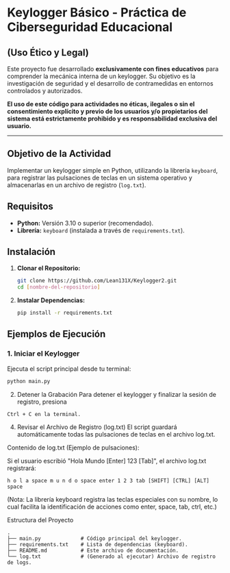 #  Keylogger Básico - Práctica de Ciberseguridad Educacional

## (Uso Ético y Legal)

Este proyecto fue desarrollado **exclusivamente con fines educativos** para comprender la mecánica interna de un keylogger. Su objetivo es la investigación de seguridad y el desarrollo de contramedidas en entornos controlados y autorizados.

**El uso de este código para actividades no éticas, ilegales o sin el consentimiento explícito y previo de los usuarios y/o propietarios del sistema está estrictamente prohibido y es responsabilidad exclusiva del usuario.**

---

## Objetivo de la Actividad

Implementar un keylogger simple en Python, utilizando la librería `keyboard`, para registrar las pulsaciones de teclas en un sistema operativo y almacenarlas en un archivo de registro (`log.txt`).

##  Requisitos

* **Python:** Versión 3.10 o superior (recomendado).
* **Librería:** `keyboard` (instalada a través de `requirements.txt`).

##  Instalación

1.  **Clonar el Repositorio:**
    ```bash
    git clone https://github.com/Lean131X/Keylogger2.git
    cd [nombre-del-repositorio]
    ```

2.  **Instalar Dependencias:**
    ```bash
    pip install -r requirements.txt
    ```

## Ejemplos de Ejecución

### 1. Iniciar el Keylogger

Ejecuta el script principal desde tu terminal:

```bash
python main.py
```
2. Detener la Grabación
Para detener el keylogger y finalizar la sesión de registro, presiona
```
Ctrl + C en la terminal.
```
4. Revisar el Archivo de Registro (log.txt)
El script guardará automáticamente todas las pulsaciones de teclas en el archivo log.txt.

Contenido de log.txt (Ejemplo de pulsaciones):

Si el usuario escribió "Hola Mundo [Enter] 123 [Tab]", el archivo log.txt registrará:
```
h o l a space m u n d o space enter 1 2 3 tab [SHIFT] [CTRL] [ALT] space
```
(Nota: La librería keyboard registra las teclas especiales con su nombre, lo cual facilita la identificación de acciones como enter, space, tab, ctrl, etc.)

 Estructura del Proyecto
```
.
├── main.py             # Código principal del keylogger.
├── requirements.txt    # Lista de dependencias (keyboard).
├── README.md           # Este archivo de documentación.
└── log.txt             # (Generado al ejecutar) Archivo de registro de logs.
```
